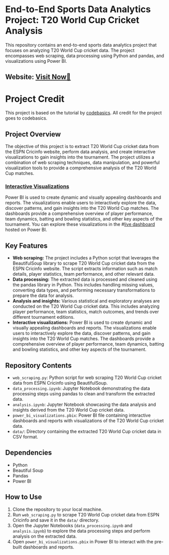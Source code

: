 
# End-to-End Sports Data Analytics Project: T20 World Cup Cricket Analysis

This repository contains an end-to-end sports data analytics project that focuses on analyzing T20 World Cup cricket data. The project encompasses web scraping, data processing using Python and pandas, and visualizations using Power BI.

<h2> Website: 
<a href="https://app.powerbi.com/view?r=eyJrIjoiNDcyY2I5ZDQtMmFmNi00NDhmLTk5MDItOTBlNjg4MmRmOGI4IiwidCI6IjkzNjc3MWVmLTQ5ZTktNDU3MC1iMWFmLTUyYzY4NzI3MzQ3NyJ9&embedImagePlaceholder=true">Visit Now🚀</a>
</h2> 

# Project Credit

This project is based on the tutorial by [codebasics](https://www.youtube.com/watch?v=4QkYy1wANXA&t=4898s&ab_channel=codebasics). All credit for the project goes to codebasics.

## Project Overview

The objective of this project is to extract T20 World Cup cricket data from the ESPN Cricinfo website, perform data analysis, and create interactive visualizations to gain insights into the tournament. The project utilizes a combination of web scraping techniques, data manipulation, and powerful visualization tools to provide a comprehensive analysis of the T20 World Cup matches.

### [Interactive Visualizations](#live-dashboard-link)
Power BI is used to create dynamic and visually appealing dashboards and reports. The visualizations enable users to interactively explore the data, discover patterns, and gain insights into the T20 World Cup matches. The dashboards provide a comprehensive overview of player performance, team dynamics, batting and bowling statistics, and other key aspects of the tournament. You can explore these visualizations in the #[live dashboard](https://app.powerbi.com/view?r=eyJrIjoiNDcyY2I5ZDQtMmFmNi00NDhmLTk5MDItOTBlNjg4MmRmOGI4IiwidCI6IjkzNjc3MWVmLTQ5ZTktNDU3MC1iMWFmLTUyYzY4NzI3MzQ3NyJ9&embedImagePlaceholder=true) hosted on Power BI.


## Key Features

- **Web scraping:** The project includes a Python script that leverages the BeautifulSoup library to scrape T20 World Cup cricket data from the ESPN Cricinfo website. The script extracts information such as match details, player statistics, team performance, and other relevant data.
- **Data processing:** The extracted data is processed and cleaned using the pandas library in Python. This includes handling missing values, converting data types, and performing necessary transformations to prepare the data for analysis.
- **Analysis and insights:** Various statistical and exploratory analyses are conducted on the T20 World Cup cricket data. This includes analyzing player performance, team statistics, match outcomes, and trends over different tournament editions.
- **Interactive visualizations:** Power BI is used to create dynamic and visually appealing dashboards and reports. The visualizations enable users to interactively explore the data, discover patterns, and gain insights into the T20 World Cup matches. The dashboards provide a comprehensive overview of player performance, team dynamics, batting and bowling statistics, and other key aspects of the tournament.

## Repository Contents

- `web_scraping.py`: Python script for web scraping T20 World Cup cricket data from ESPN Cricinfo using BeautifulSoup.
- `data_processing.ipynb`: Jupyter Notebook demonstrating the data processing steps using pandas to clean and transform the extracted data.
- `analysis.ipynb`: Jupyter Notebook showcasing the data analysis and insights derived from the T20 World Cup cricket data.
- `power_bi_visualizations.pbix`: Power BI file containing interactive dashboards and reports with visualizations of the T20 World Cup cricket data.
- `data/`: Directory containing the extracted T20 World Cup cricket data in CSV format.

## Dependencies

- Python 
- Beautiful Soup
- Pandas
- Power BI

## How to Use

1. Clone the repository to your local machine.
2. Run `web_scraping.py` to scrape T20 World Cup cricket data from ESPN Cricinfo and save it in the `data/` directory.
3. Open the Jupyter Notebooks (`data_processing.ipynb` and `analysis.ipynb`) to explore the data processing steps and perform analysis on the extracted data.
4. Open `power_bi_visualizations.pbix` in Power BI to interact with the pre-built dashboards and reports.
